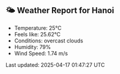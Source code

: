 <!-- WEATHER-START -->
## 🌤 Weather Report for Hanoi

- Temperature: 25°C
- Feels like: 25.62°C
- Conditions: overcast clouds
- Humidity: 79%
- Wind Speed: 1.74 m/s

Last updated: 2025-04-17 01:47:27 UTC
<!-- WEATHER-END -->
